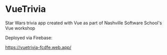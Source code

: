 # VueTrivia

Star Wars trivia app created with Vue as part of Nashville Software School's Vue workshop

Deployed via Firebase:

https://vuetrivia-fcdfe.web.app/

